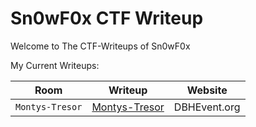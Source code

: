 # Sn0wF0x CTF Writeup

Welcome to The CTF-Writeups of Sn0wF0x

My Current Writeups:


| Room		      | Writeup       | Website		  |
| --------------- | ------------- | ------------- |
| `Montys-Tresor` | [Montys-Tresor](https://github.com/Sn0wF0x/CTF_Writeups/tree/main/DBH_2023/montys_tresor)  | DBHEvent.org  |
